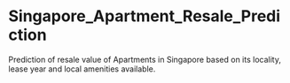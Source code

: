 # Singapore_Apartment_Resale_Prediction
Prediction of resale value of Apartments in Singapore based on its locality, lease year and local amenities available.
